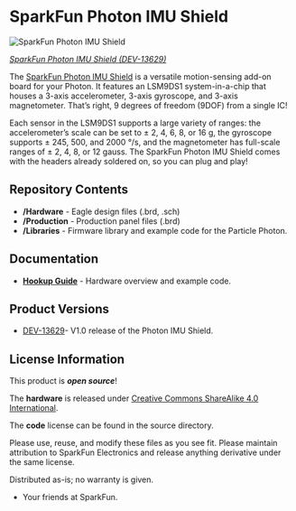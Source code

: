 SparkFun Photon IMU Shield
========================================

![SparkFun Photon IMU Shield](https://cdn.sparkfun.com//assets/parts/1/1/0/1/6/13629-01a.jpg)

[*SparkFun Photon IMU Shield (DEV-13629)*](https://www.sparkfun.com/products/13629)

The [SparkFun Photon IMU Shield](https://www.sparkfun.com/products/13629) is a versatile motion-sensing add-on board for your Photon. It features an LSM9DS1 system-in-a-chip that houses a 3-axis accelerometer, 3-axis gyroscope, and 3-axis magnetometer. That’s right, 9 degrees of freedom (9DOF) from a single IC!

Each sensor in the LSM9DS1 supports a large variety of ranges: the accelerometer’s scale can be set to ± 2, 4, 6, 8, or 16 g, the gyroscope supports ± 245, 500, and 2000 °/s, and the magnetometer has full-scale ranges of ± 2, 4, 8, or 12 gauss. The SparkFun Photon IMU Shield comes with the headers already soldered on, so you can plug and play!

Repository Contents
-------------------

* **/Hardware** - Eagle design files (.brd, .sch)
* **/Production** - Production panel files (.brd)
* **/Libraries** - Firmware library and example code for the Particle Photon.

Documentation
--------------
* **[Hookup Guide](https://learn.sparkfun.com/tutorials/photon-imu-shield-hookup-guide)** - Hardware overview and example code.

Product Versions
----------------
* [DEV-13629](https://www.sparkfun.com/products/13629)- V1.0 release of the Photon IMU Shield.

License Information
-------------------
This product is _**open source**_! 

The **hardware** is released under [Creative Commons ShareAlike 4.0 International](https://creativecommons.org/licenses/by-sa/4.0/).

The **code**  license can be found in the source directory.

Please use, reuse, and modify these files as you see fit. Please maintain attribution to SparkFun Electronics and release anything derivative under the same license.

Distributed as-is; no warranty is given.

- Your friends at SparkFun.